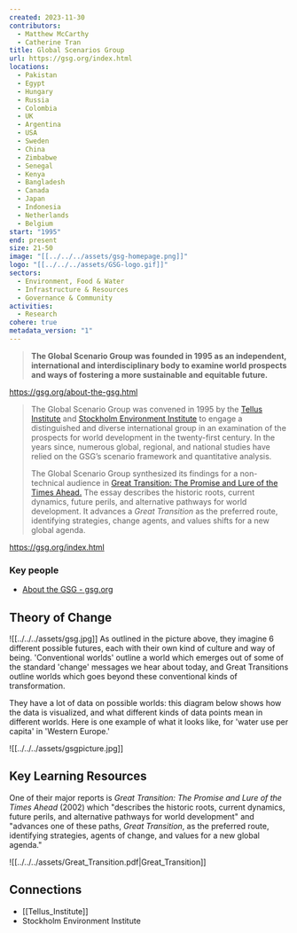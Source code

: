 ```yaml
---
created: 2023-11-30
contributors:
  - Matthew McCarthy
  - Catherine Tran
title: Global Scenarios Group
url: https://gsg.org/index.html
locations:
  - Pakistan
  - Egypt
  - Hungary
  - Russia
  - Colombia
  - UK
  - Argentina
  - USA
  - Sweden
  - China
  - Zimbabwe
  - Senegal
  - Kenya
  - Bangladesh
  - Canada
  - Japan
  - Indonesia
  - Netherlands
  - Belgium
start: "1995"
end: present
size: 21-50
image: "[[../../../assets/gsg-homepage.png]]"
logo: "[[../../../assets/GSG-logo.gif]]"
sectors:
  - Environment, Food & Water
  - Infrastructure & Resources
  - Governance & Community
activities:
  - Research
cohere: true
metadata_version: "1"
---
```

>**The Global Scenario Group was founded in 1995 as an independent, international and interdisciplinary body to examine world prospects and ways of fostering a more sustainable and equitable future.**

https://gsg.org/about-the-gsg.html

>The Global Scenario Group was convened in 1995 by the [Tellus Institute](https://www.tellus.org/) and [Stockholm Environment Institute](https://www.sei.org/) to engage a distinguished and diverse international group in an examination of the prospects for world development in the twenty-first century. In the years since, numerous global, regional, and national studies have relied on the GSG’s scenario framework and quantitative analysis.  
  >
>The Global Scenario Group synthesized its findings for a non-technical audience in [Great Transition: The Promise and Lure of the Times Ahead.](https://www.greattransition.org/gt-essay) The essay describes the historic roots, current dynamics, future perils, and alternative pathways for world development. It advances a _Great Transition_ as the preferred route, identifying strategies, change agents, and values shifts for a new global agenda.

https://gsg.org/index.html

### Key people 

- [About the GSG - gsg.org](https://gsg.org/about-the-gsg.html)

## Theory of Change 

![[../../../assets/gsg.jpg]]
As outlined in the picture above, they imagine 6 different possible futures, each with their own kind of culture and way of being. 'Conventional worlds' outline a world which emerges out of some of the standard 'change' messages we hear about today, and Great Transitions outline worlds which goes beyond these conventional kinds of transformation. 

They have a lot of data on possible worlds: this diagram below shows how the data is visualized, and what different kinds of data points mean in different worlds. Here is one example of what it looks like, for 'water use per capita' in 'Western Europe.' 

![[../../../assets/gsgpicture.jpg]]

## Key Learning Resources 

One of their major reports is *Great Transition: The Promise and Lure of the Times Ahead* (2002) which "describes the historic roots, current dynamics, future perils, and alternative pathways for world development" and "advances one of these paths, _Great Transition_, as the preferred route, identifying strategies, agents of change, and values for a new global agenda."

![[../../../assets/Great_Transition.pdf|Great_Transition]]

## Connections 

- [[Tellus_Institute]] 
- Stockholm Environment Institute

